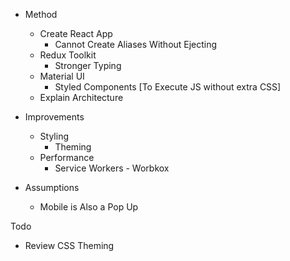 - Method
    - Create React App
        - Cannot Create Aliases Without Ejecting
    - Redux Toolkit
        - Stronger Typing
    - Material UI
        - Styled Components [To Execute JS without extra CSS]
    - Explain Architecture

- Improvements
    - Styling
        - Theming
    - Performance
        - Service Workers - Worbkox

- Assumptions
    - Mobile is Also a Pop Up  

Todo
 - Review CSS Theming
